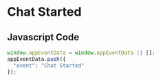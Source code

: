 # Chat Started

### 

## Javascript Code
```js
window.appEventData = window.appEventData || [];
appEventData.push({
  "event": "Chat Started"
});
```








